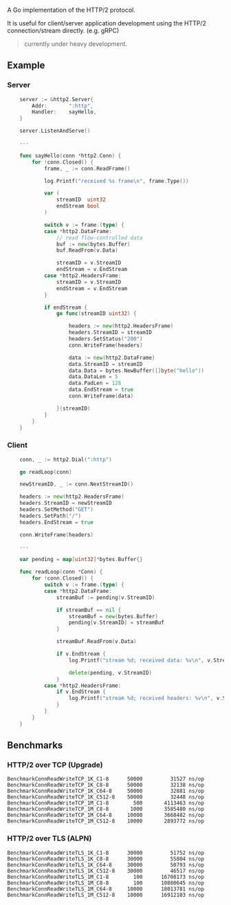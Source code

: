 
A Go implementation of the HTTP/2 protocol.

It is useful for client/server application development using the HTTP/2 connection/stream directly. (e.g. gRPC)

> currently under heavy development.

## Example

### Server

```go
    server := &http2.Server{
        Addr:       ":http",
        Handler:    sayHello,
    }

    server.ListenAndServe()

    ---

    func sayHello(conn *http2.Conn) {
        for !conn.Closed() {
            frame, _ := conn.ReadFrame()

            log.Printf("received %s frame\n", frame.Type())

            var (
                streamID  uint32
                endStream bool
            )

            switch v := frame.(type) {
            case *http2.DataFrame:
                // read flow-controlled data
                buf := new(bytes.Buffer)
                buf.ReadFrom(v.Data)

                streamID = v.StreamID
                endStream = v.EndStream
            case *http2.HeadersFrame:
                streamID = v.StreamID
                endStream = v.EndStream
            }

            if endStream {
                go func(streamID uint32) {

                    headers := new(http2.HeadersFrame)
                    headers.StreamID = streamID
                    headers.SetStatus("200")
                    conn.WriteFrame(headers)

                    data := new(http2.DataFrame)
                    data.StreamID = streamID
                    data.Data = bytes.NewBuffer([]byte("hello"))
                    data.DataLen = 5
                    data.PadLen = 128
                    data.EndStream = true
                    conn.WriteFrame(data)

                }(streamID)
            }
        }
    }
```

### Client

```go
    conn, _ := http2.Dial(":http")

    go readLoop(conn)

    newStreamID, _ := conn.NextStreamID()

    headers := new(http2.HeadersFrame)
    headers.StreamID = newStreamID
    headers.SetMethod("GET")
    headers.SetPath("/")
    headers.EndStream = true

    conn.WriteFrame(headers)

    ---

    var pending = map[uint32]*bytes.Buffer{}

    func readLoop(conn *Conn) {
        for !conn.Closed() {
            switch v := frame.(type) {
            case *http2.DataFrame:
                streamBuf := pending(v.StreamID)

                if streamBuf == nil {
                    streamBuf = new(bytes.Buffer)
                    pending[v.StreamID] = streamBuf
                }

                streamBuf.ReadFrom(v.Data)

                if v.EndStream {
                    log.Printf("stream %d; received data: %v\n", v.StreamID, streamBuf.String())

                    delete(pending, v.StreamID)
                }
            case *http2.HeadersFrame:
                if v.EndStream {
                    log.Printf("stream %d; received headers: %v\n", v.StreamID, v.Headers)
                }
            }
        }
    }
```

## Benchmarks

### HTTP/2 over TCP (Upgrade)

    BenchmarkConnReadWriteTCP_1K_C1-8      50000         31527 ns/op
    BenchmarkConnReadWriteTCP_1K_C8-8      50000         32138 ns/op
    BenchmarkConnReadWriteTCP_1K_C64-8     50000         32881 ns/op
    BenchmarkConnReadWriteTCP_1K_C512-8    50000         32448 ns/op
    BenchmarkConnReadWriteTCP_1M_C1-8        500       4113463 ns/op
    BenchmarkConnReadWriteTCP_1M_C8-8       1000       3585480 ns/op
    BenchmarkConnReadWriteTCP_1M_C64-8     10000       3668482 ns/op
    BenchmarkConnReadWriteTCP_1M_C512-8    10000       2893772 ns/op

### HTTP/2 over TLS (ALPN)

    BenchmarkConnReadWriteTLS_1K_C1-8      30000         51752 ns/op
    BenchmarkConnReadWriteTLS_1K_C8-8      30000         55804 ns/op
    BenchmarkConnReadWriteTLS_1K_C64-8     30000         50793 ns/op
    BenchmarkConnReadWriteTLS_1K_C512-8    30000         46517 ns/op
    BenchmarkConnReadWriteTLS_1M_C1-8        100      16708173 ns/op
    BenchmarkConnReadWriteTLS_1M_C8-8        100      10880645 ns/op
    BenchmarkConnReadWriteTLS_1M_C64-8     10000      18013781 ns/op
    BenchmarkConnReadWriteTLS_1M_C512-8    10000      16912103 ns/op
